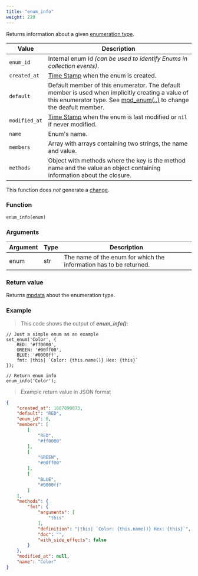 ```yaml
---
title: "enum_info"
weight: 220
---
```


Returns information about a given [enumeration type](../../data-types/enum).

Value | Description
------- | -----------
`enum_id` | Internal enum Id *(can be used to identify Enums in collection events)*.
`created_at` | [Time Stamp](https://wikipedia.org/wiki/Unix_time) when the enum is created.
`default` | Default member of this enumerator. The default member is used when implicitly creating a value of this enumerator type. See [mod_enum(..)](../mod_enum/def) to change the deafult member.
`modified_at` | [Time Stamp](https://wikipedia.org/wiki/Unix_time) when the enum is last modified or `nil` if never modified.
`name` | Enum's name.
`members` | Array with arrays containing two strings, the name and value.
`methods` | Object with methods where the key is the method name and the value an object containing information about the closure.

This function does *not* generate a [change](../../overview/changes).

### Function

`enum_info(enum)`

### Arguments

Argument | Type | Description
-------- | ---- | -----------
enum | str | The name of the enum for which the information has to be returned.

### Return value

Returns [mpdata](../../data-types/mpdata) about the enumeration type.

### Example

> This code shows the output of ***enum_info()***:

```thingsdb,should_pass
// Just a simple enum as an example
set_enum('Color', {
    RED: '#ff0000',
    GREEN: '#00ff00',
    BLUE: '#0000ff',
    fmt: |this| `Color: {this.name()} Hex: {this}`
});

// Return enum info
enum_info('Color');
```

> Example return value in JSON format

```json
{
    "created_at": 1687890073,
    "default": "RED",
    "enum_id": 0,
    "members": [
        [
            "RED",
            "#ff0000"
        ],
        [
            "GREEN",
            "#00ff00"
        ],
        [
            "BLUE",
            "#0000ff"
        ]
    ],
    "methods": {
        "fmt": {
            "arguments": [
                "this"
            ],
            "definition": "|this| `Color: {this.name()} Hex: {this}`",
            "doc": "",
            "with_side_effects": false
        }
    },
    "modified_at": null,
    "name": "Color"
}
```
